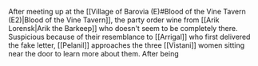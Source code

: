 After meeting up at the [[Village of Barovia (E)#Blood of the Vine Tavern (E2)|Blood of the Vine Tavern]], the party order wine from [[Arik Lorensk|Arik the Barkeep]] who doesn't seem to be completely there. Suspicious because of their resemblance to [[Arrigal]] who first delivered the fake letter, [[Pelanil]] approaches the three [[Vistani]] women sitting near the door to learn more about them. After being 